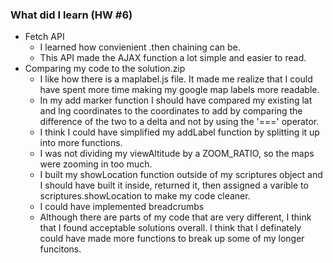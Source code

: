 ### What did I learn (HW #6)
- Fetch API
  - I learned how convienient .then chaining can be.
  - This API made the AJAX function a lot simple and easier to read.
- Comparing my code to the solution.zip
  - I like how there is a maplabel.js file. It made me realize that I could have spent more time making my google map labels more readable.
  - In my add marker function I should have compared my existing lat and lng coordinates to the coordinates to add by comparing the difference of the two to a delta and not by using the '===' operator.
  - I think I could have simplified my addLabel function by splitting it up into more functions.
  - I was not dividing my viewAltitude by a ZOOM_RATIO, so the maps were zooming in too much.
  - I built my showLocation function outside of my scriptures object and I should have built it inside, returned it, then assigned a varible to scriptures.showLocation to make my code cleaner.
  - I could have implemented breadcrumbs
  - Although there are parts of my code that are very different, I think that I found acceptable solutions overall. I think that I definately could have made more functions to break up some of my longer funcitons.
